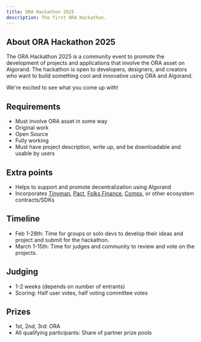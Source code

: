 ```yaml
---
title: ORA Hackathon 2025 
description: The first ORA Hackathon. 
---
```


## About ORA Hackathon 2025

The ORA Hackathon 2025 is a community event to promote the development of projects and applications that involve the ORA asset on Algorand. The hackathon is open to developers, designers, and creators who want to build something cool and innovative using ORA and Algorand. 

We're excited to see what you come up with! 

## Requirements

* Must involve ORA asset in some way
* Original work
* Open Source
* Fully working
* Must have project description, write up, and be downloadable and usable by users

## Extra points 

* Helps to support and promote decentralization using Algorand
* Incorporates [Tinyman](https://tinyman.org), [Pact](https://pact.fi), [Folks Finance](https://folks.finance), [Compx](https://compx.io), or other ecosystem contracts/SDKs

## Timeline 

* Feb 1-28th: Time for groups or solo devs to develop their ideas and project and submit for the hackathon. 
* March 1-15th: Time for judges and community to review and vote on the projects.

## Judging
* 1-2 weeks (depends on number of entrants)
* Scoring: Half user votes, half voting committee votes


## Prizes

* 1st, 2nd, 3rd: ORA 
* All qualifying participants: Share of partner prize pools


